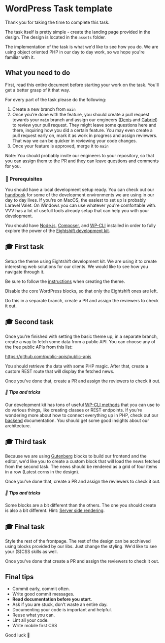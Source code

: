 # WordPress Task template

Thank you for taking the time to complete this task.

The task itself is pretty simple - create the landing page provided in the design. The design is located in the `assets` folder.

The implementation of the task is what we'd like to see how you do. We are using object oriented PHP in our day to day work, so we hope you're familiar with it.

## What you need to do

First, read this entire document before starting your work on the task. You'll get a better grasp of it that way.

For every part of the task please do the following:
1. Create a new branch from `main`
2. Once you’re done with the feature, you should create a pull request towards your `main` branch and assign our engineers ([Denis](https://github.com/dingo-d/) and [Gabriel](https://github.com/gabriel-glo)) to review your pull request. They might leave some questions here and there, inquiring how you did a certain feature. You may even create a pull request early on, mark it as work in progress and assign reviewers. That way we can be quicker in reviewing your code changes.
3. Once your feature is approved, merge it to `main`

Note: You should probably invite our engineers to your repository, so that you can assign them to the PR and they can leave questions and comments for you.

### 🚀 Prerequisites

You should have a local development setup ready. You can check out our [handbook](https://infinum.com/handbook/books/wordpress) for some of the development environments we are using in our day to day lives. If you're on MacOS, the easiest to set up is probably Laravel Valet. On Windows you can use whatever you're comfortable with. VVV has a lot of usefull tools already setup that can help you with your development.

You should have [Node.js](https://nodejs.org/en/), [Composer](https://getcomposer.org/), and [WP-CLI](https://wp-cli.org/) installed in order to fully explore the power of the [Eightshift development kit](https://infinum.github.io/eightshift-docs/).

## 🎓 First task

Setup the theme using Eightshift development kit. We are using it to create interesting web solutions for our clients. We would like to see how you navigate through it.

Be sure to follow the [instructions](https://infinum.github.io/eightshift-docs/docs/theme/) when creating the theme.

Disable the core WordPress blocks, so that only the Eightshift ones are left.

Do this in a separate branch, create a PR and assign the reviewers to check it out.

## 🎓 Second task

Once you're finished with setting the basic theme up, in a separate branch, create a way to fetch some data from a public API. You can choose any of the free public APIs from this list:

https://github.com/public-apis/public-apis

You should retrieve the data with some PHP magic. After that, create a custom REST route that will display the fetched news.

Once you've done that, create a PR and assign the reviewers to check it out.

##### 🎉 Tips and tricks

Our development kit has tons of useful [WP-CLI methods](https://infinum.github.io/eightshift-docs/docs/basics/wp-cli) that you can use to do various things, like creating classes or REST endpoints. If you're wondering more about how to connect everything up in PHP, check out our [backend](https://infinum.github.io/eightshift-docs/docs/basics/backend) documentation. You should get some good insights about our architecture.

## 🎓 Third task

Because we are using [Gutenberg](https://github.com/WordPress/gutenberg/) blocks to build our frontend and the editor, we'd like you to create a custom block that will load the news fetched from the second task. The news should be rendered as a grid of four items in a row (Latest corns in the design).

Once you've done that, create a PR and assign the reviewers to check it out.

##### 🎉 Tips and tricks

Some blocks are a bit different than the others. The one you should create is also a bit different. Hint: [Server side rendering](https://infinum.github.io/eightshift-docs/docs/basics/blocks-intro#do-i-need-to-write-js-and-php-implementation-for-all-my-blocks).

## 🎓 Final task

Style the rest of the frontpage. The rest of the design can be acchieved using blocks provided by our libs. Just change the styling. We'd like to see your (S)CSS skills as well.

Once you've done that create a PR and assign the reviewers to check it out.

## Final tips

* Commit early, commit often.
* Write good commit messages.
* **Read documentation before you start**.
* Ask if you are stuck, don't waste an entire day.
* Documenting your code is important and helpful.
* Reuse what you can.
* Lint all your code.
* Write mobile first CSS

Good luck 🙂

